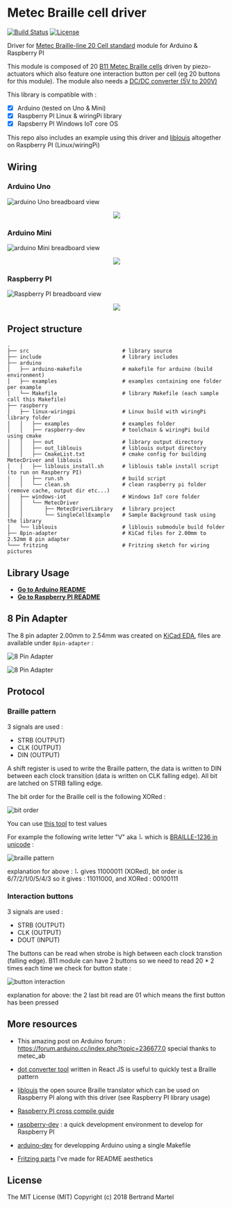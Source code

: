 # Metec Braille cell driver

[![Build Status](https://travis-ci.org/bertrandmartel/metec-braille-driver.svg?branch=master)](https://travis-ci.org/bertrandmartel/metec-braille-driver)
[![License](http://img.shields.io/:license-mit-blue.svg)](LICENSE.md)

Driver for [Metec Braille-line 20 Cell standard](http://web.metec-ag.de/downloads/braille-line-20cell.pdf) module for Arduino & Raspberry PI

This module is composed of 20 [B11 Metec Braille cells](http://web.metec-ag.de/downloads/b11b12-elektronik-1.pdf) driven by piezo-actuators which also feature one interaction button per cell (eg 20 buttons for this module). The module also needs a [DC/DC converter (5V to 200V)](http://web.metec-ag.de/downloads/dcdc-converter-5to200v.pdf)

This library is compatible with :

- [x] Arduino (tested on Uno & Mini)
- [x] Raspberry PI Linux & wiringPi library
- [x] Rapsberry PI Windows IoT core OS

This repo also includes an example using this driver and [liblouis](https://github.com/liblouis/liblouis) altogether on Raspberry PI (Linux/wiringPi)

## Wiring

### Arduino Uno

![arduino Uno breadboard view](https://user-images.githubusercontent.com/5183022/47248430-a652b600-d40a-11e8-8ced-310bd6c8ae7f.png)

<p align="center">
	<img src="https://user-images.githubusercontent.com/5183022/47248424-a5ba1f80-d40a-11e8-8e9f-79540d522d15.png"/>
</p>

### Arduino Mini

![arduino Mini breadboard view](https://user-images.githubusercontent.com/5183022/47248429-a652b600-d40a-11e8-9e56-dde1b47eabe3.png)

<p align="center">
	<img src="https://user-images.githubusercontent.com/5183022/47248423-a5ba1f80-d40a-11e8-9e67-aebf52e5a0e1.png"/>
</p>

### Raspberry PI

![Raspberry PI breadboard view](https://user-images.githubusercontent.com/5183022/47248425-a5ba1f80-d40a-11e8-9ae6-27ba3e887656.png)

<p align="center">
	<img src="https://user-images.githubusercontent.com/5183022/47248422-a5218900-d40a-11e8-83f3-a8cceafdcf55.png"/>
</p>

## Project structure

    .
    ├── src                              # library source
    ├── include                          # library includes
    ├── arduino      
    │   ├── arduino-makefile             # makefile for arduino (build environment)
    │   ├── examples                     # examples containing one folder per example
    │   └── Makefile                     # library Makefile (each sample call this Makefile)
    ├── raspberry      
    │   ├── linux-wiringpi               # Linux build with wiringPi library folder
    │   │   ├── examples                 # examples folder
    │   │   ├── raspberry-dev            # toolchain & wiringPi build using cmake
    │   │   ├── out                      # library output directory
    │   │   ├── out_liblouis             # liblouis output directory
    │   │   ├── CmakeList.txt            # cmake config for building MetecDriver and liblouis
    │   │   ├── liblouis_install.sh      # liblouis table install script (to run on Raspberry PI)
    │   │   ├── run.sh                   # build script
    │   │   └── clean.sh                 # clean raspberry pi folder (remove cache, output dir etc...)
    │   ├── windows-iot                  # Windows IoT core folder
    │   │   └── MetecDriver 
    │   │       ├── MetecDriverLibrary   # library project
    │   │       └── SingleCellExample    # Sample Background task using the library
    │   └── liblouis                     # liblouis submodule build folder
    ├── 8pin-adapter                     # KiCad files for 2.00mm to 2.52mm 8 pin adapter
    └─── fritzing                        # Fritzing sketch for wiring pictures

## Library Usage

* **[Go to Arduino README](./arduino)**
* **[Go to Raspberry PI README](./raspberry)**

## 8 Pin Adapter 

The 8 pin adapter 2.00mm to 2.54mm was created on [KiCad EDA](http://kicad-pcb.org/), files are available under `8pin-adapter` :

![8 Pin Adapter](https://user-images.githubusercontent.com/5183022/47248426-a5ba1f80-d40a-11e8-8a8c-5aa408a3e197.png)

![8 Pin Adapter](https://user-images.githubusercontent.com/5183022/47248427-a5ba1f80-d40a-11e8-8f7b-7ef568995aa7.png)

## Protocol

### Braille pattern

3 signals are used : 

* STRB (OUTPUT)
* CLK (OUTPUT)
* DIN (OUTPUT)

A shift register is used to write the Braille pattern, the data is written to DIN between each clock transition (data is written on CLK falling edge). All bit are latched on STRB falling edge.

The bit order for the Braille cell is the following XORed : 

![bit order](https://user-images.githubusercontent.com/5183022/47248421-a5218900-d40a-11e8-9b38-fee9b4d3111d.png)

You can use [this tool](https://bertrandmartel.github.io/braille-dot-converter/) to test values

For example the following write letter "V" aka ⠧ which is [BRAILLE-1236 in unicode](http://www.unicode.org/charts/PDF/U2800.pdf) : 

![braille pattern](https://user-images.githubusercontent.com/5183022/47248433-a652b600-d40a-11e8-9e03-e979d0b7086b.png)

explanation for above : ⠧ gives 11000011 (XORed), bit order is 6/7/2/1/0/5/4/3 so it gives : 11011000, and XORed : 00100111

### Interaction buttons

3 signals are used : 

 * STRB (OUTPUT)
 * CLK (OUTPUT)
 * DOUT (INPUT)

The buttons can be read when strobe is high between each clock transtion (falling edge). B11 module can have 2 buttons so we need to read 20 * 2 times each time we check for button state :

![button interaction](https://user-images.githubusercontent.com/5183022/47248432-a652b600-d40a-11e8-94ef-a5eadad55eda.png)

explanation for above: the 2 last bit read are 01 which means the first button has been pressed 

## More resources

* This amazing post on Arduino forum : https://forum.arduino.cc/index.php?topic=236677.0 special thanks to metec_ab

* [dot converter tool](https://bertrandmartel.github.io/braille-dot-converter/) written in React JS is useful to quickly test a Braille pattern

* [liblouis](https://github.com/liblouis/liblouis) the open source Braille translator which can be used on Raspberry PI along with this driver (see Raspberry PI library usage)

* [Raspberry PI cross compile guide](https://medium.com/@au42/the-useful-raspberrypi-cross-compile-guide-ea56054de187)

* [raspberry-dev](https://github.com/bertrandmartel/raspberry-dev) : a quick development environment to develop for Raspberry PI

* [arduino-dev](https://github.com/bertrandmartel/arduino-makefile) for developping Arduino using a single Makefile

* [Fritzing parts](https://github.com/bertrandmartel/fritzing-parts) I've made for README aesthetics

## License

The MIT License (MIT) Copyright (c) 2018 Bertrand Martel